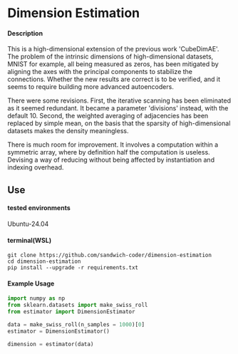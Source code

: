# Dimension Estimation


#### Description

This is a high-dimensional extension of the previous work 'CubeDimAE'. The problem of the intrinsic dimensions of high-dimensional datasets, MNIST for example, all being measured as zeros, has been mitigated by aligning the axes with the principal components to stabilize the connections. Whether the new results are correct is to be verified, and it seems to require building more advanced autoencoders.

There were some revisions. First, the iterative scanning has been eliminated as it seemed redundant. It became a parameter 'divisions' instead, with the default 10. Second, the weighted averaging of adjacencies has been replaced by simple mean, on the basis that the sparsity of high-dimensional datasets makes the density meaningless.

There is much room for improvement. It involves a computation within a symmetric array, where by definition half the computation is useless. Devising a way of reducing without being affected by instantiation and indexing overhead.


## Use
#### tested environments
Ubuntu-24.04

#### terminal(WSL)
```
git clone https://github.com/sandwich-coder/dimension-estimation
cd dimension-estimation
pip install --upgrade -r requirements.txt
```

#### Example Usage
```python
import numpy as np
from sklearn.datasets import make_swiss_roll
from estimator import DimensionEstimator

data = make_swiss_roll(n_samples = 1000)[0]
estimator = DimensionEstimator()

dimension = estimator(data)
```
